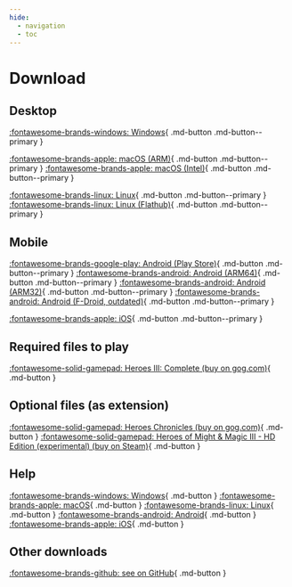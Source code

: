 ```yaml
---
hide:
  - navigation
  - toc
---
```


# Download
## Desktop
[:fontawesome-brands-windows: Windows](https://github.com/vcmi/vcmi/releases/latest/download/VCMI-Windows.exe){ .md-button .md-button--primary }

[:fontawesome-brands-apple: macOS (ARM)](https://github.com/vcmi/vcmi/releases/latest/download/VCMI-macOS-arm.dmg){ .md-button .md-button--primary }
[:fontawesome-brands-apple: macOS (Intel)](https://github.com/vcmi/vcmi/releases/latest/download/VCMI-macOS-intel.dmg){ .md-button .md-button--primary }

[:fontawesome-brands-linux: Linux](../players/Installation_Linux/){ .md-button .md-button--primary }
[:fontawesome-brands-linux: Linux (Flathub)](https://flathub.org/apps/eu.vcmi.VCMI){ .md-button .md-button--primary }

## Mobile
[:fontawesome-brands-google-play: Android (Play Store)](https://play.google.com/store/apps/details?id=is.xyz.vcmi){ .md-button .md-button--primary }
[:fontawesome-brands-android: Android (ARM64)](https://github.com/vcmi/vcmi/releases/latest/download/VCMI-Android-arm64-v8a.apk){ .md-button .md-button--primary }
[:fontawesome-brands-android: Android (ARM32)](https://github.com/vcmi/vcmi/releases/latest/download/VCMI-Android-armeabi-v7a.apk){ .md-button .md-button--primary }
[:fontawesome-brands-android: Android (F-Droid, outdated)](https://f-droid.org/en/packages/is.xyz.vcmi/){ .md-button .md-button--primary }

[:fontawesome-brands-apple: iOS](https://github.com/vcmi/vcmi/releases/latest/download/VCMI-iOS.ipa){ .md-button .md-button--primary }

## Required files to play
[:fontawesome-solid-gamepad: Heroes III: Complete (buy on gog.com)](https://www.gog.com/en/game/heroes_of_might_and_magic_3_complete_edition){ .md-button }

## Optional files (as extension)
[:fontawesome-solid-gamepad: Heroes Chronicles (buy on gog.com)](https://www.gog.com/en/game/heroes_chronicles_all_chapters){ .md-button }
[:fontawesome-solid-gamepad: Heroes of Might & Magic III - HD Edition (experimental) (buy on Steam)](https://store.steampowered.com/app/297000/Heroes_of_Might__Magic_III__HD_Edition){ .md-button }

## Help
[:fontawesome-brands-windows: Windows](../players/Installation_Windows/){ .md-button }
[:fontawesome-brands-apple: macOS](../players/Installation_macOS/){ .md-button }
[:fontawesome-brands-linux: Linux](../players/Installation_Linux/){ .md-button }
[:fontawesome-brands-android: Android](../players/Installation_Android/){ .md-button }
[:fontawesome-brands-apple: iOS](../players/Installation_iOS/){ .md-button }

## Other downloads
[:fontawesome-brands-github: see on GitHub](https://github.com/vcmi/vcmi/releases/latest){ .md-button }
